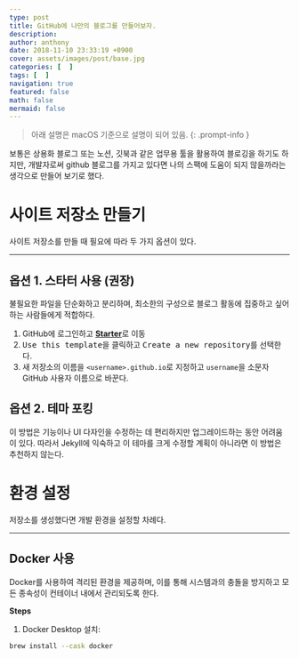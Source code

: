 ```yaml
---
type: post
title: GitHub에 나만의 블로그를 만들어보자.
description:
author: anthony
date: 2018-11-10 23:33:19 +0900
cover: assets/images/post/base.jpg
categories: [  ]
tags: [  ]
navigation: true
featured: false
math: false
mermaid: false
---
```


> 아래 설명은 macOS 기준으로 설명이 되어 있음.
{: .prompt-info }

보통은 상용화 블로그 또는 노션, 깃북과 같은 업무용 툴을 활용하여 블로깅을 하기도 하지만, 개발자로써 github 블로그를 가지고 있다면 나의 스팩에 도움이 되지
않을까라는 생각으로 만들어 보기로 했다.

# 사이트 저장소 만들기

사이트 저장소를 만들 때 필요에 따라 두 가지 옵션이 있다.

---

## 옵션 1. 스타터 사용 (권장)

불필요한 파일을 단순화하고 분리하며, 최소한의 구성으로 블로그 활동에 집중하고 싶어하는 사람들에게 적합하다.

1. GitHub에 로그인하고 [**Starter**][starter]로 이동
2. <kbd>Use this template</kbd>을 클릭하고 <kbd>Create a new repository</kbd>를 선택한다.
3. 새 저장소의 이름을 `<username>.github.io`로 지정하고 `username`을 소문자 GitHub 사용자 이름으로 바꾼다.

## 옵션 2. 테마 포킹

이 방법은 기능이나 UI 다자인을 수정하는 데 편리하지만 업그레이드하는 동안 어려움이 있다. 따라서 Jekyll에 익숙하고 이 테마를 크게 수정할 계획이 아니라면
이 방법은 추천하지 않는다.

# 환경 설정

저장소를 생성했다면 개발 환경을 설정할 차례다.

---

## Docker 사용

Docker를 사용하여 격리된 환경을 제공하며, 이를 통해 시스템과의 충돌을 방지하고 모든 종속성이 컨테이너 내에서 관리되도록 한다.

**Steps**

1. Docker Desktop 설치:

```bash
brew install --cask docker
```

[starter]: https://github.com/
